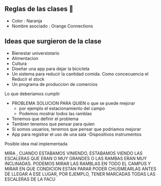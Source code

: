 ## Reglas de las clases 👋

- Color : Naranja 
- Nombre asociado : Orange Connections

## Ideas que surgieron de la clase

- Bienestar universistario
- Alimentacion
- Cultura
- Diseñar una app para dejar la bicicleta
- Un sistema para reducir la cantidad comida. Como concecuencia el Reducir el stock
- Un programa de produccion de comercios

Lo que deberiamos cumplir

- PROBLEMA SOLUCION PARA QUIEN o que se puede mejorar
    - por ejemplo el estacionamiento del campo
    - Podemos mostrar todos las ramblas 
-  Tenemos que definir el problema
- Tambien tenemos que pensar para quien
- Si somos usuarios, tenemos que pensar que podriamos mejorar
- App para registrar el uso de una sala
-Dispositivos instrumentos 

Posible idea mal implementada

MIRA , CUANDO ESTABAMOS VINIENDO, ESTABAMOS VIENDO LAS ESCALERAS QUE ERAN O MUY GRANDES O LAS RAMBAS ERAN MUY INCLINADAS. PODEMOS MIRAR LAS RAMBLAS EN TODO EL CAMPUS Y MIRAR EN QUE CONDICION ESTAN PARAR PODER CHUSMEARLAS ANTES DE LLEGAR A ESE LUGAR, POR EJEMPLO, TENER MARCADAS TODAS LAS ESCALERAS DE LA FACU
